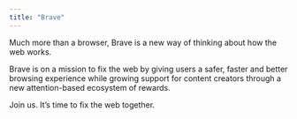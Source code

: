 ```yaml
---
title: "Brave"
---
```


Much more than a browser, Brave is a new way of thinking about how the web works.

Brave is on a mission to fix the web by giving users a safer, faster and better browsing experience while growing support for content creators through a new attention-based ecosystem of rewards.

Join us. It’s time to fix the web together.

